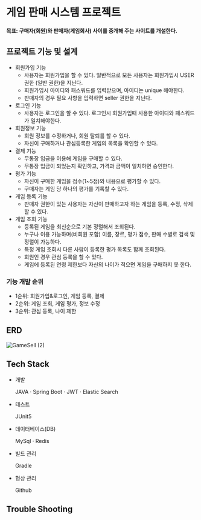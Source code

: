 # 게임 판매 시스템 프로젝트
 #### 목표: 구매자(회원)와 판매자(게임회사) 사이를 중개해 주는 사이트를 개설한다.   
     
## 프로젝트 기능 및 설계
* 회원가입 기능
  * 사용자는 회원가입을 할 수 있다. 일반적으로 모든 사용자는 회원가입시 USER 권한 (일반 권한)을 지닌다.
  * 회원가입시 아이디와 패스워드를 입력받으며, 아이디는 unique 해야한다.
  * 판매자의 경우 필요 사항을 입력하면 seller 권한을 지닌다.
* 로그인 기능
  * 사용자는 로그인을 할 수 있다. 로그인시 회원가입때 사용한 아이디와 패스워드가 일치해야한다.
* 회원정보 기능
  * 회원 정보를 수정하거나, 회원 탈퇴를 할 수 있다.
  * 자신이 구매하거나 관심등록한 게임의 목록을 확인할 수 있다.
* 결제 기능
  * 무통장 입금을 이용해 게임을 구매할 수 있다.
  * 무통장 입금이 되었는지 확인하고, 가격과 금액이 일치하면 승인한다.
* 평가 기능
  * 자신이 구매한 게임을 점수(1~5점)와 내용으로 평가할 수 있다.
  * 구매자는 게임 당 하나의 평가를 기록할 수 있다.
* 게임 등록 기능
  * 판매자 권한이 있는 사용자는 자신이 판매하고자 하는 게임을 등록, 수정, 삭제할 수 있다.
* 게임 조회 기능
  * 등록된 게임을 최신순으로 기본 정렬해서 조회된다.
  * 누구나 이용 가능하며(비회원 포함) 이름, 장르, 평가 점수, 판매 수별로 검색 및 정렬이 가능하다.
  * 특정 게임 조회시 다른 사람이 등록한 평가 목록도 함께 조회된다.
  * 회원인 경우 관심 등록을 할 수 있다.
  * 게임에 등록된 연령 제한보다 자신의 나이가 적으면 게임을 구매하지 못 한다.

### 기능 개발 순위
* 1순위: 회원가입&로그인, 게임 등록, 결제
* 2순위: 게임 조회, 게임 평가, 정보 수정
* 3순위: 관심 등록, 나이 제한


## ERD
![GameSell (2)](https://github.com/user-attachments/assets/2cedfd4e-d484-4ee3-b3cf-b3351e222be1)   


## Tech Stack
  * 개발   
  <ol>
    JAVA · Spring Boot · JWT · Elastic Search
  </ol>
  
  * 테스트 
  <ol>
    JUnit5
  </ol>
  
  * 데이터베이스(DB)
  <ol>
   MySql · Redis
  </ol>
  
  * 빌드 관리
  <ol>
    Gradle
  </ol>
  
  * 형상 관리
  <ol>
    Github
  </ol>

## Trouble Shooting
